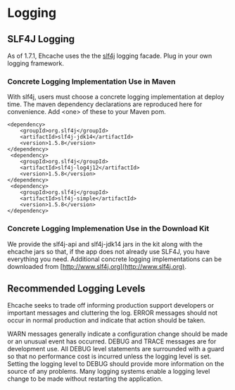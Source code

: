 ---
---
# Logging <a name="Logging"/>

 

## SLF4J Logging <a name="SLF4J-Logging"/>
As of 1.7.1, Ehcache uses the the [slf4j](http://www.slf4j.org) logging facade. Plug in your own logging framework.

### Concrete Logging Implementation Use in Maven
With slf4j, users must choose a concrete logging implementation at deploy time.
The maven dependency declarations are reproduced here for convenience. Add &lt;one> of these to your Maven pom.

    <dependency>
        <groupId>org.slf4j</groupId>
        <artifactId>slf4j-jdk14</artifactId>
        <version>1.5.8</version>
    </dependency>
     <dependency>
        <groupId>org.slf4j</groupId>
        <artifactId>slf4j-log4j12</artifactId>
        <version>1.5.8</version>
    </dependency>
     <dependency>
        <groupId>org.slf4j</groupId>
        <artifactId>slf4j-simple</artifactId>
        <version>1.5.8</version>
    </dependency>

### Concrete Logging Implemenation Use in the Download Kit
We provide the slf4j-api and slf4j-jdk14 jars in the kit along with the ehcache jars so that, if the app does not already
use SLF4J, you have everything you need.
Additional concrete logging implementations can be downloaded from [http://www.slf4j.org](http://www.slf4j.org).

## Recommended Logging Levels
Ehcache seeks to trade off informing production support developers or important messages and cluttering the log. <a id="ERROR"></a>ERROR messages should not occur in normal production and indicate that action should be taken.
 
<a id="WARN"></a>WARN messages generally indicate a configuration change should be made or an unusual event has occurred.
 DEBUG and TRACE messages are for development use. All DEBUG level statements
are surrounded with a guard so that no performance cost is incurred unless the logging
level is set.
Setting the logging level to DEBUG should provide more information on the source of any problems.
Many logging systems enable a logging level change to be made without restarting the application.
